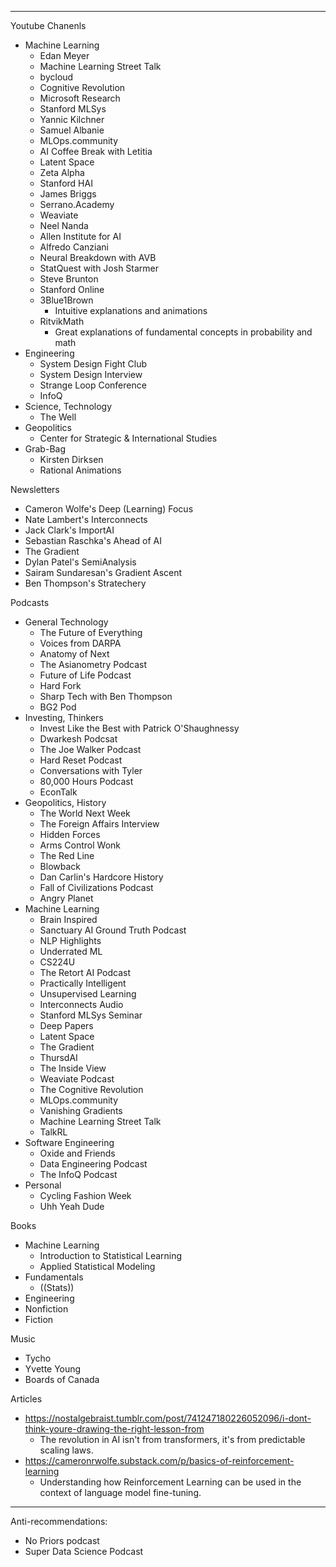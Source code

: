 ****
Youtube Chanenls
- Machine Learning
	- Edan Meyer
	- Machine Learning Street Talk
	- bycloud
	- Cognitive Revolution
	- Microsoft Research
	- Stanford MLSys
	- Yannic Kilchner
	- Samuel Albanie
	- MLOps.community
	- AI Coffee Break with Letitia
	- Latent Space
	- Zeta Alpha
	- Stanford HAI
	- James Briggs
	- Serrano.Academy
	- Weaviate
	- Neel Nanda
	- Allen Institute for AI
	- Alfredo Canziani
	- Neural Breakdown with AVB
	- StatQuest with Josh Starmer
	- Steve Brunton
	- Stanford Online
	- 3Blue1Brown
		- Intuitive explanations and animations
	- RitvikMath
		- Great explanations of fundamental concepts in probability and math
- Engineering
	- System Design Fight Club
	- System Design Interview
	- Strange Loop Conference
	- InfoQ
- Science, Technology
	- The Well
- Geopolitics
	- Center for Strategic & International Studies
- Grab-Bag
	- Kirsten Dirksen
	- Rational Animations

Newsletters
- Cameron Wolfe's Deep (Learning) Focus
- Nate Lambert's Interconnects
- Jack Clark's ImportAI
- Sebastian Raschka's Ahead of AI
- The Gradient
- Dylan Patel's SemiAnalysis
- Sairam Sundaresan's Gradient Ascent
- Ben Thompson's Stratechery 

Podcasts
- General Technology
	- The Future of Everything
	- Voices from DARPA
	- Anatomy of Next
	- The Asianometry Podcast
	- Future of Life Podcast
	- Hard Fork
	- Sharp Tech with Ben Thompson
	- BG2 Pod
- Investing, Thinkers
	- Invest Like the Best with Patrick O'Shaughnessy
	- Dwarkesh Podcsat
	- The Joe Walker Podcast
	- Hard Reset Podcast
	- Conversations with Tyler
	- 80,000 Hours Podcast
	- EconTalk
- Geopolitics, History
	-  The World Next Week
	- The Foreign Affairs Interview
	- Hidden Forces
	- Arms Control Wonk
	- The Red Line
	- Blowback
	- Dan Carlin's Hardcore History
	- Fall of Civilizations Podcast
	- Angry Planet
- Machine Learning
	- Brain Inspired
	- Sanctuary AI Ground Truth Podcast
	- NLP Highlights
	- Underrated ML
	- CS224U
	- The Retort AI Podcast
	- Practically Intelligent
	- Unsupervised Learning
	- Interconnects Audio
	- Stanford MLSys Seminar
	- Deep Papers
	- Latent Space
	- The Gradient
	- ThursdAI
	- The Inside View
	- Weaviate Podcast
	- The Cognitive Revolution
	- MLOps.community
	- Vanishing Gradients
	- Machine Learning Street Talk
	- TalkRL
- Software Engineering
	- Oxide and Friends
	- Data Engineering Podcast
	- The InfoQ Podcast
- Personal
	- Cycling Fashion Week
	- Uhh Yeah Dude


Books
- Machine Learning
	- Introduction to Statistical Learning
	- Applied Statistical Modeling
- Fundamentals
	- ((Stats))
- Engineering
- Nonfiction
- Fiction


Music
- Tycho
- Yvette Young
- Boards of Canada


Articles
- https://nostalgebraist.tumblr.com/post/741247180226052096/i-dont-think-youre-drawing-the-right-lesson-from
	- The revolution in AI isn't from transformers, it's from predictable scaling laws.
- https://cameronrwolfe.substack.com/p/basics-of-reinforcement-learning
	- Understanding how Reinforcement Learning can be used in the context of language model fine-tuning.

-----

Anti-recommendations:
- No Priors podcast
- Super Data Science Podcast


